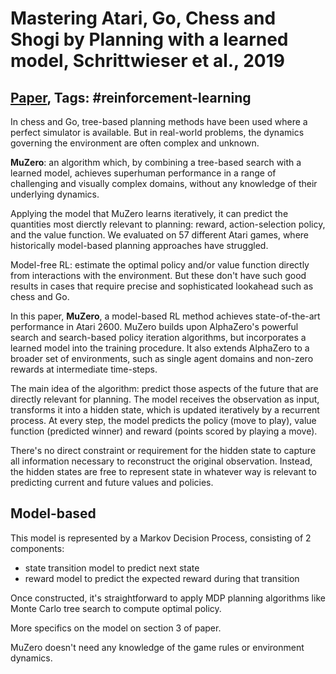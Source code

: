 # Mastering Atari, Go, Chess and Shogi by Planning with a learned model, Schrittwieser et al., 2019

## [Paper](https://arxiv.org/abs/1911.08265), Tags: \#reinforcement-learning

In chess and Go, tree-based planning methods have been used where a perfect simulator is available. But in real-world problems, the dynamics governing the environment are often complex and unknown.

**MuZero**: an algorithm which, by combining a tree-based search with a learned model, achieves superhuman performance in a range of challenging and visually complex domains, without any knowledge of their underlying dynamics.

Applying the model that MuZero learns iteratively, it can predict the quantities most dierctly relevant to planning: reward, action-selection policy, and the value function. We evaluated on 57 different Atari games, where historically model-based planning approaches have struggled.

Model-free RL: estimate the optimal policy and/or value function directly from interactions with the environment. But these don't have such good results in cases that require precise and sophisticated lookahead such as chess and Go.

In this paper, **MuZero**, a model-based RL method achieves state-of-the-art performance in Atari 2600. MuZero builds upon AlphaZero's powerful search and search-based policy iteration algorithms, but incorporates a learned model into the training procedure. It also extends AlphaZero to a broader set of environments, such as single agent domains and non-zero rewards at intermediate time-steps.

The main idea of the algorithm: predict those aspects of the future that are directly relevant for planning. The model receives the observation as input, transforms it into a hidden state, which is updated iteratively by a recurrent process. At every step, the model predicts the policy (move to play), value function (predicted winner) and reward (points scored by playing a move).

There's no direct constraint or requirement for the hidden state to capture all information necessary to reconstruct the original observation. Instead, the hidden states are free to represent state in whatever way is relevant to predicting current and future values and policies.

## Model-based

This model is represented by a Markov Decision Process, consisting of 2 components:

* state transition model to predict next state
* reward model to predict the expected reward during that transition

Once constructed, it's straightforward to apply MDP planning algorithms like Monte Carlo tree search to compute optimal policy.

More specifics on the model on section 3 of paper.

MuZero doesn't need any knowledge of the game rules or environment dynamics.